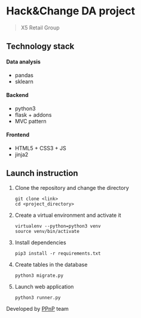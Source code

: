 # Hack&Change DA project

> X5 Retail Group

## Technology stack

#### Data analysis
- pandas
- sklearn

#### Backend
- python3
- flask + addons
- MVC pattern

#### Frontend
- HTML5 + CSS3 + JS
- jinja2

## Launch instruction

1. Clone the repository and change the directory
    ```
    git clone <link>
    cd <project_directory>
    ```
    
2. Create a virtual environment and activate it
    ```
    virtualenv --python=python3 venv
    source venv/bin/activate
    ```

3. Install dependencies
    ```
    pip3 install -r requirements.txt
    ```

4. Create tables in the database
    ```
    python3 migrate.py
    ```

5. Launch web application
    ```
    python3 runner.py
    ```

Developed by [PPnP](https://team.ppnp.me 'Team website') team
